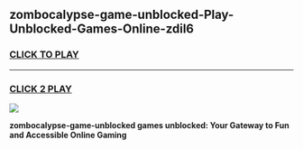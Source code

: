 
## zombocalypse-game-unblocked-Play-Unblocked-Games-Online-zdil6
<h3>
<a href="https://premium76.site?title=zombocalypse-game-unblocked&ref=25A">CLICK TO PLAY</a></h3>
<hr>

<h3>
<a href="https://premium76.site?title=zombocalypse-game-unblocked&ref=25A">CLICK 2 PLAY</a>
  
</h3>

<a href="https://premium76.site?title=zombocalypse-game-unblocked&ref=25A"><img src="https://clearcache.store/games.png"></a>


**zombocalypse-game-unblocked games unblocked: Your Gateway to Fun and Accessible Online Gaming**
